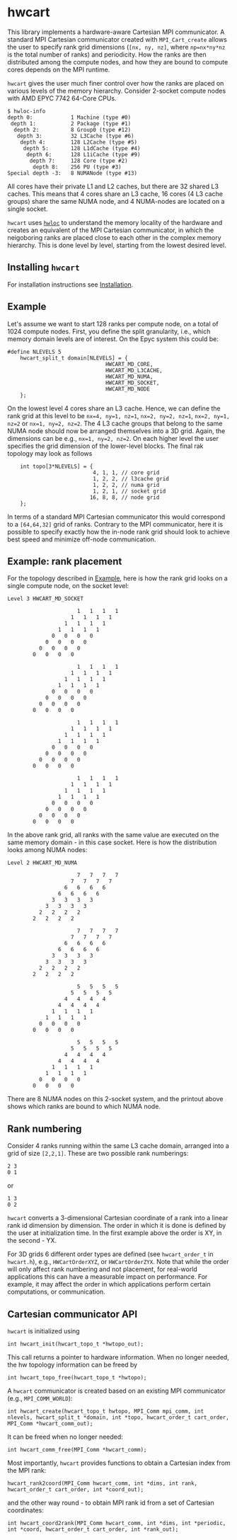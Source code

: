 # hwcart

This library implements a hardware-aware Cartesian MPI communicator. 
A standard MPI Cartesian communicator created with `MPI_Cart_create`
allows the user to specify rank grid dimensions (`[nx, ny, nz]`, where
`np=nx*ny*nz` is the total number of ranks) and periodicity. How the ranks
are then distributed among the compute nodes, and how they are bound to
compute cores depends on the MPI runtime.

`hwcart` gives the user much finer control over how the ranks are
placed on various levels of the memory hierarchy. Consider 2-socket compute nodes
with AMD EPYC 7742 64-Core CPUs. 

```
$ hwloc-info
depth 0:            1 Machine (type #0)
 depth 1:           2 Package (type #1)
  depth 2:          8 Group0 (type #12)
   depth 3:         32 L3Cache (type #6)
    depth 4:        128 L2Cache (type #5)
     depth 5:       128 L1dCache (type #4)
      depth 6:      128 L1iCache (type #9)
       depth 7:     128 Core (type #2)
        depth 8:    256 PU (type #3)
Special depth -3:   8 NUMANode (type #13)

```
All cores have their private L1 and L2 caches, but there are 32 shared L3 caches. 
This means that 4 cores share an L3 cache, 16 cores (4 L3 cache groups) share 
the same NUMA node, and 4 NUMA-nodes are located on a single socket.

`hwcart` uses [`hwloc`](https://www.open-mpi.org/projects/hwloc/) to understand
the memory locality of the hardware and creates an equivalent of the MPI Cartesian
communicator, in which the neigoboring ranks are placed close to each other in
the complex memory hierarchy. This is done level by level, starting from the lowest
desired level. 

## Installing `hwcart`
For installation instructions see [Installation](INSTALL.md).

## Example
Let's assume we want to start 128 ranks per compute node, on a total of
1024 compute nodes. First, you define the split granularity, i.e., which memory domain
levels are of interest. On the Epyc system this could be:

```
#define NLEVELS 5
    hwcart_split_t domain[NLEVELS] = {
                               HWCART_MD_CORE,
                               HWCART_MD_L3CACHE,
                               HWCART_MD_NUMA,
                               HWCART_MD_SOCKET,
                               HWCART_MD_NODE
    };
```
On the lowest level 4 cores share an L3 cache. Hence, we can define the rank
grid at this level to be `nx=4, ny=1, nz=1`, `nx=2, ny=2, nz=1`, `nx=2, ny=1, nz=2` or `nx=1, ny=2, nz=2`. 
The 4 L3 cache groups that belong to the same NUMA node should now be arranged themselves 
into a 3D grid. Again, the dimensions can be e.g., `nx=1, ny=2, nz=2`. On each higher level
the user specifies the grid dimension of the lower-level blocks. The final rak topology
may look as follows

```
    int topo[3*NLEVELS] = {
                           4, 1, 1, // core grid
                           1, 2, 2, // l3cache grid
                           1, 2, 2, // numa grid
                           1, 2, 1, // socket grid
                          16, 8, 8, // node grid
    };
```
In terms of a standard MPI Cartesian communicator this would correspond to a `[64,64,32]` grid
of ranks. Contrary to the MPI communicator, here it is possible to specify exactly how the
in-node rank grid should look to achieve best speed and minimize off-node communication.


## Example: rank placement
For the topology described in [Example](#example), here is how the rank grid looks on a single compute node, 
on the socket level:
```
Level 3 HWCART_MD_SOCKET

                      1   1   1   1
                    1   1   1   1
                  1   1   1   1
                1   1   1   1
              0   0   0   0
            0   0   0   0
          0   0   0   0
        0   0   0   0

                      1   1   1   1
                    1   1   1   1
                  1   1   1   1
                1   1   1   1
              0   0   0   0
            0   0   0   0
          0   0   0   0
        0   0   0   0

                      1   1   1   1
                    1   1   1   1
                  1   1   1   1
                1   1   1   1
              0   0   0   0
            0   0   0   0
          0   0   0   0
        0   0   0   0

                      1   1   1   1
                    1   1   1   1
                  1   1   1   1
                1   1   1   1
              0   0   0   0
            0   0   0   0
          0   0   0   0
        0   0   0   0

```
In the above rank grid, all ranks with the same value are executed on the same memory domain - in this case socket.
Here is how the distribution looks among NUMA nodes:
```
Level 2 HWCART_MD_NUMA

                      7   7   7   7
                    7   7   7   7
                  6   6   6   6
                6   6   6   6
              3   3   3   3
            3   3   3   3
          2   2   2   2
        2   2   2   2

                      7   7   7   7
                    7   7   7   7
                  6   6   6   6
                6   6   6   6
              3   3   3   3
            3   3   3   3
          2   2   2   2
        2   2   2   2

                      5   5   5   5
                    5   5   5   5
                  4   4   4   4
                4   4   4   4
              1   1   1   1
            1   1   1   1
          0   0   0   0
        0   0   0   0

                      5   5   5   5
                    5   5   5   5
                  4   4   4   4
                4   4   4   4
              1   1   1   1
            1   1   1   1
          0   0   0   0
        0   0   0   0
```
There are 8 NUMA nodes on this 2-socket system, and the printout above shows which ranks
are bound to which NUMA node.


## Rank numbering
Consider 4 ranks running within the same L3 cache domain, arranged into a grid of size `[2,2,1]`. 
These are two possible rank numberings:

```
2 3
0 1
```
or 
```
1 3
0 2
```
`hwcart` converts a 3-dimensional Cartesian coordinate of a rank into a linear rank id dimension by dimension.
The order in which it is done is defined by the user at initialization time. In the first example above 
the order is XY, in the second - YX.

For 3D grids 6 different order types are defined (see `hwcart_order_t` in `hwcart.h`), e.g., `HWCartOrderXYZ`, or `HWCartOrderZYX`. 
Note that while the order will only affect rank numbering and not placement, for real-world applications 
this can have a measurable impact on performance. For example, it may affect the order in which applications
perform certain computations, or communication.


## Cartesian communicator API
`hwcart` is initialized using
```
int hwcart_init(hwcart_topo_t *hwtopo_out);
```
This call returns a pointer to hardware information. When no longer needed, the hw topology information
can be freed by 
```
int hwcart_topo_free(hwcart_topo_t *hwtopo);
```

A `hwcart` communicator is created based on an existing MPI communicator (e.g., `MPI_COMM_WORLD`):
```
int hwcart_create(hwcart_topo_t hwtopo, MPI_Comm mpi_comm, int nlevels, hwcart_split_t *domain, int *topo, hwcart_order_t cart_order, MPI_Comm *hwcart_comm_out);
```
It can be freed when no longer needed:
```
int hwcart_comm_free(MPI_Comm *hwcart_comm);
```

Most importantly, `hwcart` provides functions to obtain a Cartesian index from the MPI rank:

```
hwcart_rank2coord(MPI_Comm hwcart_comm, int *dims, int rank, hwcart_order_t cart_order, int *coord_out);
```
and the other way round - to obtain MPI rank id from a set of Cartesian coordinates:

```
int hwcart_coord2rank(MPI_Comm hwcart_comm, int *dims, int *periodic, int *coord, hwcart_order_t cart_order, int *rank_out);
```
